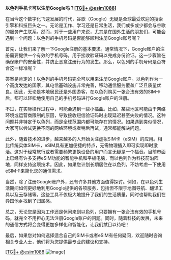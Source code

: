 **以色列手机卡可以注册Google吗？[[TG💪+ @esim1088](https://t.me/s/esim1088)]**

在当今这个数字化飞速发展的时代，谷歌（Google）无疑是全球最受欢迎的搜索引擎和科技巨头之一。无论是工作、学习还是日常生活，我们或多或少都会与谷歌的服务产生联系。然而，对于一些用户来说，尤其是在国外生活的朋友们，可能会遇到一个问题：以色列的手机号码是否能够顺利注册Google账号呢？

首先，让我们来了解一下Google注册的基本要求。通常情况下，Google账户的注册需要提供一个有效的手机号码，用于接收验证码以完成身份验证。这一步骤旨在确保账户的安全性，并防止恶意注册行为的发生。那么，以色列的手机号码是否符合这一标准呢？

答案是肯定的！以色列的手机号码完全可以用来注册Google账户。以色列作为一个高度发达的国家，其电信基础设施非常完善，移动通信服务覆盖广泛且质量优良。因此，无论是本地居民还是外国游客，在以色列购买一张合法有效的SIM卡后，都可以轻松地使用自己的手机号码进行Google账户的注册。

不过，在实际操作过程中，可能会遇到一些小插曲。比如，某些地区可能由于网络环境或运营商限制的原因，导致接收短信验证码时出现延迟甚至失败的情况。这种问题并非特定于以色列，而是全球范围内都可能存在的情况。如果遇到类似情况，大家可以尝试更换不同的网络环境或者稍后再试，通常都能解决问题。

此外，随着技术的进步，越来越多的人开始关注虚拟SIM卡（eSIM）的应用。相比传统实体SIM卡，eSIM具有更加便捷的特点，无需物理插入即可实现即时激活。这对于经常旅行或者需要频繁更换设备的用户而言无疑是一个福音。目前市面上已经有许多支持eSIM功能的智能手机和平板电脑，而以色列作为科技前沿阵地，同样支持这项技术。因此，如果您计划长期居住在以色列，不妨考虑一下使用eSIM卡来简化您的通信需求。

当然，除了注册Google账户外，还有许多其他方面值得探讨。例如，在以色列生活期间如何更好地利用Google提供的各项服务，包括但不限于地图导航、翻译工具以及云存储等。这些工具不仅极大地提升了我们的生活质量，同时也帮助我们在异国他乡找到了归属感。

总之，无论您是因为工作还是休闲来到以色列，只要拥有一张合法有效的手机号码，就完全不用担心无法注册Google账户的问题。同时，随着科技的发展，未来的通信方式将会变得更加多样化和智能化，让我们拭目以待吧！

最后，如果您对如何选择适合自己的SIM卡或者eSIM有任何疑问，欢迎随时咨询相关专业人士，他们将为您提供最专业的建议和支持。

[[TG💪+ @esim1088](https://t.me/s/esim1088) ![Image](https://i.postimg.cc/4NQfJmqS/Snipaste-2025-05-13-00-14-12.png)]